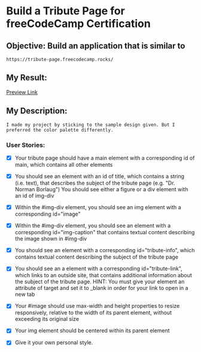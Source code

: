 # Build a Tribute Page for freeCodeCamp Certification

## Objective: Build an application that is similar to 

    https://tribute-page.freecodecamp.rocks/

## My Result: 

[Preview Link](https://htmlpreview.github.io/?https://github.com/selimbiber/Responsive-Web-Design-Certification/blob/main/TributePage/index.html)

## My Description:

    I made my project by sticking to the sample design given. But I preferred the color palette differently.

### User Stories:

- [x] Your tribute page should have a main element with a corresponding id of main, which contains all other elements

- [x] You should see an element with an id of title, which contains a string (i.e. text), that describes the subject 
    of the tribute page (e.g. "Dr. Norman Borlaug")
    You should see either a figure or a div element with an id of img-div

- [x] Within the #img-div element, you should see an img element with a corresponding id="image"

- [x] Within the #img-div element, you should see an element with a corresponding id="img-caption" that contains textual content describing the image shown in #img-div

- [x] You should see an element with a corresponding id="tribute-info", which contains textual content describing the subject of the tribute page

- [x] You should see an a element with a corresponding id="tribute-link", which links to an outside site, that contains additional information about the subject of the tribute page. HINT: You must give your element an attribute of target and set it to _blank in order for your link to open in a new tab

- [x] Your #image should use max-width and height properties to resize responsively, relative to the width of its parent element, without exceeding its original size

- [x] Your img element should be centered within its parent element

- [x] Give it your own personal style. 